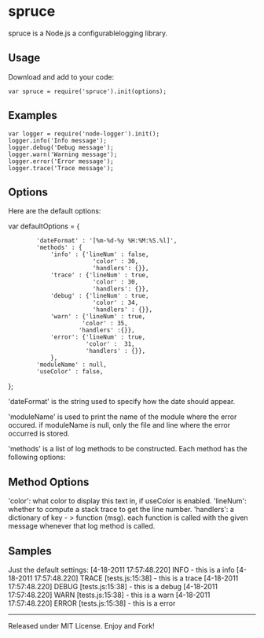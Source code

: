 spruce
===========

spruce is a Node.js a configurablelogging library.


Usage
-----
Download and add to your code:

    var spruce = require('spruce').init(options);

Examples
--------

    var logger = require('node-logger').init();
    logger.info('Info message');
    logger.debug('Debug message');
    logger.warn('Warning message');
    logger.error('Error message');
    logger.trace('Trace message');

Options 
-------
Here are the default options:

var defaultOptions = {
            
            'dateFormat' : '[%m-%d-%y %H:%M:%S.%l]',
            'methods' : {
                'info' : {'lineNum' : false,
                            'color' : 30,
                            'handlers': {}},
                'trace' : {'lineNum' : true,
                            'color' : 30,
                            'handlers': {}},
                'debug' : {'lineNum' : true,
                            'color' : 34,
                            'handlers' : {}},
                'warn' : {'lineNum' : true,
                         'color' : 35,
                        'handlers' :{}},
                'error': {'lineNum' : true,
                          'color' :  31,
                          'handlers' : {}},
                },
            'moduleName' : null,
            'useColor' : false,
};

'dateFormat' is the string used to specify how the date should appear.

'moduleName' is used to print the name of the module where the error occured.
if moduleName is null, only the file and line where the error occurred is stored.

'methods' is a list of log methods to be constructed. Each method has the following options:

Method Options
----- 
'color': what color to display this text in, if useColor is enabled.
'lineNum': whether to compute a stack trace to get the line number.
'handlers': a dictionary of key - > function (msg). each function is called
with the given message whenever that log method is called.

Samples 
-------
Just the default settings:
[4-18-2011 17:57:48.220] INFO   - this is a info
[4-18-2011 17:57:48.220] TRACE [tests.js:15:38] - this is a trace
[4-18-2011 17:57:48.220] DEBUG [tests.js:15:38] - this is a debug
[4-18-2011 17:57:48.220] WARN  [tests.js:15:38] - this is a warn
[4-18-2011 17:57:48.220] ERROR [tests.js:15:38] - this is a error

-------
Released under MIT License. Enjoy and Fork!
